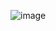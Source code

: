 
![image](https://github.com/ilrexho2011/Project-EULER-Possible-Solutions-Problems-301_to_400/assets/61479363/21476d30-497b-40d2-8663-246f1977626d)
